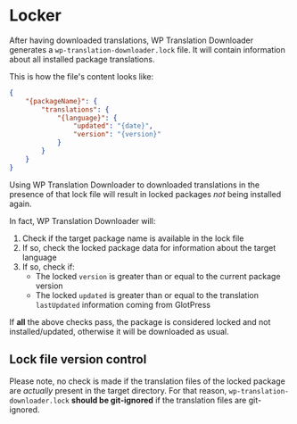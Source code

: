 # Locker

After having downloaded translations, WP Translation Downloader generates a `wp-translation-downloader.lock` 
file. It will contain information about all installed package translations.

This is how the file's content looks like:

```json
{
    "{packageName}": {
        "translations": {
            "{language}": {
                "updated": "{date}",
                "version": "{version}"
            }
        }
    }
}
```

Using WP Translation Downloader to downloaded translations in the presence of that lock file will
result in locked packages _not_ being installed again.

In fact, WP Translation Downloader will:

1. Check if the target package name is available in the lock file
2. If so, check the locked package data for information about the target language
3. If so, check if:
    - The locked `version` is greater than or equal to the current package version
    - The locked `updated` is greater than or equal to the translation `lastUpdated` information coming from GlotPress

If **all** the above checks pass, the package is considered locked and not installed/updated, 
otherwise it will be downloaded as usual.

## Lock file version control

Please note, no check is made if the translation files of the locked package are _actually_ 
present in the target directory. For that reason, `wp-translation-downloader.lock` **should be
git-ignored** if the translation files are git-ignored.

